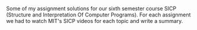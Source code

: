 Some of my assignment solutions for our sixth semester course SICP (Structure and Interpretation Of Computer Programs).
For each assignment we had to watch MIT's SICP videos for each topic and write a summary.
